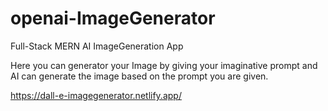 # openai-ImageGenerator
Full-Stack MERN AI ImageGeneration App

Here you can generator your Image by giving your imaginative prompt and AI can generate the image based on the prompt you are given.

https://dall-e-imagegenerator.netlify.app/
